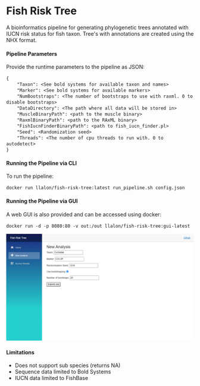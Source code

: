 # Fish Risk Tree

A bioinformatics pipeline for generating phylogenetic trees annotated with IUCN risk status for fish taxon. Tree's with annotations are created using the NHX format.

#### Pipeline Parameters

Provide the runtime parameters to the pipeline as JSON:

```
{
    "Taxon": <See bold systems for available taxon and names>
    "Marker": <See bold systems for available markers>
    "NumBootstraps": <The number of bootstraps to use with raxml. 0 to disable bootstraps>
    "DataDirectory": <The path where all data will be stored in>
    "MuscleBinaryPath": <path to the muscle binary>
    "RaxmlBinaryPath": <path to the RAxML binary>
    "FishIucnFinderBinaryPath": <path to fish_iucn_finder.pl>
    "Seed": <Randomization seed>
    "Threads": <The number of cpu threads to run with. 0 to autodetect>
}
```

#### Running the Pipeline via CLI

To run the pipeline:

```
docker run llalon/fish-risk-tree:latest run_pipeline.sh config.json
```

#### Running the Pipeline via GUI

A web GUI is also provided and can be accessed using docker:

```
docker run -d -p 8080:80 -v out:/out llalon/fish-risk-tree:gui-latest
```

![](img/screenshot.png)

#### Limitations

- Does not support sub species (returns NA)
- Sequence data limited to Bold Systems
- IUCN data limited to FishBase
